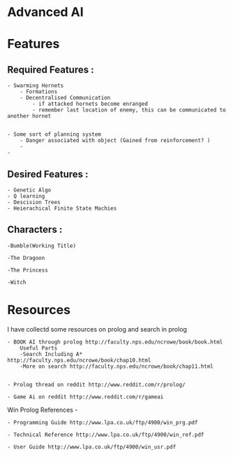 Advanced AI
=============                                                

																	   
Features
========
																	   
Required Features :
-------------------
	- Swarming Hornets
		- Formations
		- Decentralised Communication
			- if attacked hornets become enranged
			- remember last location of enemy, this can be communicated to another hornet
		
		
	- Some sort of planning system
		- Danger associated with object (Gained from reinforcement? )
		- 
	- 

Desired Features :
------------------
	- Genetic Algo
	- Q learning
	- Descision Trees
	- Heierachical Finite State Machies
	
Characters :
------------
	-Bumble(Working Title)
	
	-The Dragoon
	
	-The Princess
	
	-Witch 
	
	
	
																	   
Resources
========

I have collectd some resources on prolog and search in prolog

	- BOOK AI through prolog http://faculty.nps.edu/ncrowe/book/book.html
		Useful Parts
		-Search Including A* http://faculty.nps.edu/ncrowe/book/chap10.html
		-More on search http://faculty.nps.edu/ncrowe/book/chap11.html
	
	
	- Prolog thread on reddit http://www.reddit.com/r/prolog/
	
	- Game Ai on reddit http://www.reddit.com/r/gameai

Win Prolog References - 
	
	- Programming Guide http://www.lpa.co.uk/ftp/4900/win_prg.pdf

	- Technical Reference http://www.lpa.co.uk/ftp/4900/win_ref.pdf
	
	- User Guide http://www.lpa.co.uk/ftp/4900/win_usr.pdf
	
	